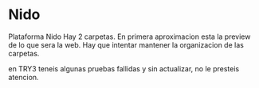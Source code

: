 # Nido
Plataforma Nido
Hay 2 carpetas.
En primera aproximacion esta la preview de lo que sera la web.
  Hay que intentar mantener la organizacion de las carpetas.

en TRY3 teneis algunas pruebas fallidas y sin actualizar, no le presteis atencion.
